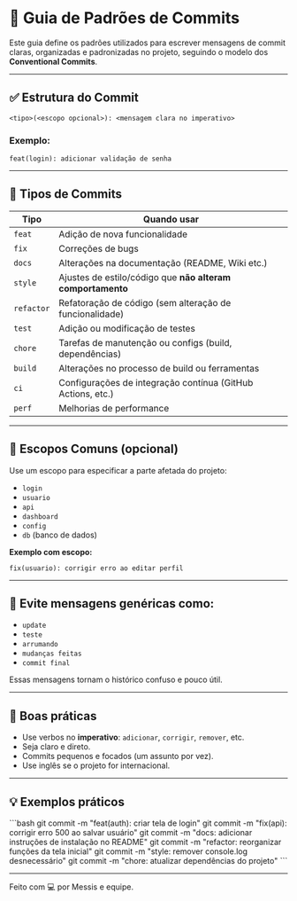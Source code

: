 # 📘 Guia de Padrões de Commits

Este guia define os padrões utilizados para escrever mensagens de commit claras, organizadas e padronizadas no projeto, seguindo o modelo dos **Conventional Commits**.

---

## ✅ Estrutura do Commit

```
<tipo>(<escopo opcional>): <mensagem clara no imperativo>
```

### Exemplo:
```
feat(login): adicionar validação de senha
```

---

## 🧩 Tipos de Commits

| Tipo        | Quando usar                                                   |
|-------------|---------------------------------------------------------------|
| `feat`      | Adição de nova funcionalidade                                 |
| `fix`       | Correções de bugs                                             |
| `docs`      | Alterações na documentação (README, Wiki etc.)                |
| `style`     | Ajustes de estilo/código que **não alteram comportamento**    |
| `refactor`  | Refatoração de código (sem alteração de funcionalidade)       |
| `test`      | Adição ou modificação de testes                               |
| `chore`     | Tarefas de manutenção ou configs (build, dependências)        |
| `build`     | Alterações no processo de build ou ferramentas                |
| `ci`        | Configurações de integração contínua (GitHub Actions, etc.)   |
| `perf`      | Melhorias de performance                                      |

---

## 🎯 Escopos Comuns (opcional)

Use um escopo para especificar a parte afetada do projeto:

- `login`
- `usuario`
- `api`
- `dashboard`
- `config`
- `db` (banco de dados)

**Exemplo com escopo:**

```
fix(usuario): corrigir erro ao editar perfil
```

---

## 🚫 Evite mensagens genéricas como:

- `update`
- `teste`
- `arrumando`
- `mudanças feitas`
- `commit final`

Essas mensagens tornam o histórico confuso e pouco útil.

---

## 💬 Boas práticas

- Use verbos no **imperativo**: `adicionar`, `corrigir`, `remover`, etc.
- Seja claro e direto.
- Commits pequenos e focados (um assunto por vez).
- Use inglês se o projeto for internacional.

---

## 💡 Exemplos práticos

\`\`\`bash
git commit -m "feat(auth): criar tela de login"
git commit -m "fix(api): corrigir erro 500 ao salvar usuário"
git commit -m "docs: adicionar instruções de instalação no README"
git commit -m "refactor: reorganizar funções da tela inicial"
git commit -m "style: remover console.log desnecessário"
git commit -m "chore: atualizar dependências do projeto"
\`\`\`

---

Feito com 💻 por Messis e equipe.
